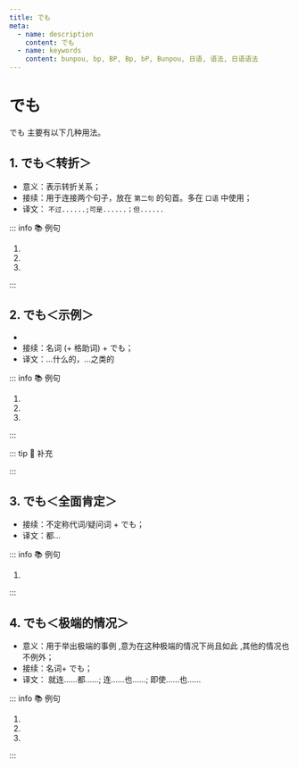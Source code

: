 ```yaml
---
title: でも
meta:
  - name: description
    content: でも
  - name: keywords
    content: bunpou, bp, BP, Bp, bP, Bunpou, 日语, 语法, 日语语法
---
```


# でも

でも 主要有以下几种用法。

## 1. でも＜转折＞ <Badge type="tip" text="N5" />

* 意义：表示转折关系；
* 接续：用于连接两个句子，放在 `第二句` 的句首。多在 `口语` 中使用；
* 译文： `不过......;可是......；但......`

::: info :books: 例句

1. <grammer-content id='1-3-4-0' sentence="[私/わたし]はの[授業/じゅぎょう]は４[時/じ]４０[分/ぷん]までです。**でも**、[木曜日/もくようび]は６[時/じ]４０[分/ぷん]までです。" trans='我的课4点40结束。但是我周四的课在6点40结束。' />
2. <grammer-content id='1-3-4-1' sentence="[中国/ちゅうごく]の[大学/だいがく]の[授業/じゅぎょう]は一コマ１００[分/ぷん]です。**でも**、[日本/にほん]の[大学/だいがく]の[授業/じゅぎょう]は９０[分/ぷん]です。" trans='中国大学的课程是每节100分钟。但是，日本大学的课程是90分钟。' />
3. <grammer-content id='1-3-4-2' sentence="[日本語/にほんご]の[雑誌/ざっし]はここです。**でも**、[中国語/ちゅうごくご]の[雑誌/ざっしは]あそこです。" trans='日文杂志在这儿。但是中文杂志在那儿。' />

:::

## 2. でも＜示例＞ <Badge type="warning" text="N4" />

* <grammer-content sentence="意义：用于举例，相当于中文里的 ”...什么的，...之类的“。是一种带有**选择性的建议**；" />
* 接续：名词 (+ 格助词) + でも；
* 译文：...什么的，...之类的

::: info :books: 例句

1. <grammer-content id='1-3-4-3' sentence="[北京/ぺきん]ダック**でも**[食/た]べませんか。" trans='不吃点北京烤鸭啥的吗？' />
2. <grammer-content id='1-3-4-4' sentence="お[茶/ちゃ]**でも**[飲/の]みましょうか。" trans='搞点儿茶之类的喝喝怎么样？' />
3. <grammer-content id='1-3-4-5' sentence="[公園/こうえん]に**でも**[行/い]きましょうか。" trans='去公园之类的地方吧？' />

:::

::: tip :bookmark: 补充

<grammer-content sentence="名词后的格助词是**「が」「を」**时，**「でも」可以**替代「が」「を」**直接接在名词后**；" />
<grammer-content sentence="当名词后为其他格助词，如**「に」「へ」「と」**等时，「でも」可以**接在格助词后使用**。语气比较委婉，暗示还可以有其他选择，常用于向对方提出建议，供对方考虑。" />

:::

## 3. でも＜全面肯定＞

* 接续：不定称代词/疑问词 + でも； <Badge type="warning" text="N3" />
* 译文：都...

::: info :books: 例句

1. <grammer-content sentence="いつ**でも**、どこ**でも**、[誰/だれ]と**でも**[日本語/にほんご]で[話し/はなし]ましょう。" trans='无论何时、何地、和谁，都用日语交流吧！' />

:::

## 4. でも＜极端的情况＞ <Badge type="warning" text="N3" />

* 意义：用于举出极端的事例 ,意为在这种极端的情况下尚且如此 ,其他的情况也不例外；
* 接续：名词+ でも；
* 译文： 就连……都……; 连……也……; 即使……也……

::: info :books: 例句

1. <grammer-content sentence='たまには、[晴れ/はれ]**でも**スモッグか[何/なん]かでぼんやり[霞む/かすむ][日/ひ]もあるけど……。' trans='偶尔即便是晴天，也会因雾霾之类显得朦胧不清……' />
2. <grammer-content sentence='この[仕事/しごと]は[病気/びょうき]**でも**[休め/やすめ]ません。' trans='这份工作即使生病也不能休息。' />
3. <grammer-content sentence='[先生/せんせい]**でも**わからないかもしれません。' trans='就算是老师可能也不懂吧。' />

:::
